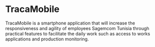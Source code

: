 # TracaMobile
TracaMobile is a smartphone application that will increase the responsiveness and agility of employees Sagemcom Tunisia through practical features to facilitate the daily work such as access to works applications and production monitoring.
